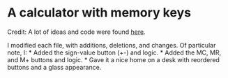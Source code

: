 # A calculator with memory keys

Credit: A lot of ideas and code were found [here](https://jsfiddle.net/ayoisaiah/v7usehxw/27/).


I modified each file, with additions, deletions, and changes. Of particular note, I:
    * Added the sign-value button (+-) and logic.
    * Added the MC, MR, and M+ buttons and logic.
    * Gave it a nice home on a desk with reordered buttons and a glass appearance.
